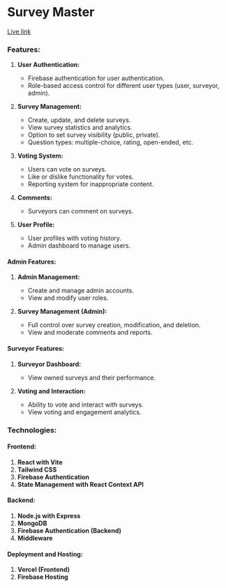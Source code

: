 # Survey Master

[Live link](https://survey-master-fe443.web.app/)

### Features:

1. **User Authentication:**
   - Firebase authentication for user authentication.
   - Role-based access control for different user types (user, surveyor, admin).

2. **Survey Management:**
   - Create, update, and delete surveys.
   - View survey statistics and analytics.
   - Option to set survey visibility (public, private).
   - Question types: multiple-choice, rating, open-ended, etc.

3. **Voting System:**
   - Users can vote on surveys.
   - Like or dislike functionality for votes.
   - Reporting system for inappropriate content.

4. **Comments:**
   - Surveyors can comment on surveys.

5. **User Profile:**
   - User profiles with voting history.
   - Admin dashboard to manage users.

#### Admin Features:
1. **Admin Management:**
   - Create and manage admin accounts.
   - View and modify user roles.

2. **Survey Management (Admin):**
   - Full control over survey creation, modification, and deletion.
   - View and moderate comments and reports.

#### Surveyor Features:
1. **Surveyor Dashboard:**
   - View owned surveys and their performance.

2. **Voting and Interaction:**
   - Ability to vote and interact with surveys.
   - View voting and engagement analytics.

### Technologies:

#### Frontend:
1. **React with Vite**
2. **Tailwind CSS**
3. **Firebase Authentication**
4. **State Management with React Context API**

#### Backend:
1. **Node.js with Express**
2. **MongoDB**
3. **Firebase Authentication (Backend)**
4. **Middleware**

#### Deployment and Hosting:
1. **Vercel (Frontend)**
2. **Firebase Hosting**
